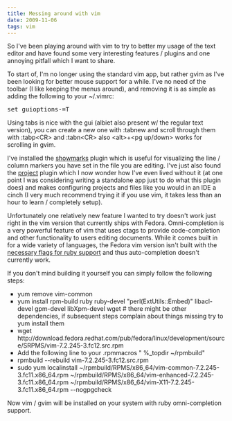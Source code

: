 ```yaml
---
title: Messing around with vim
date: 2009-11-06
tags: vim
---
```


So I've been playing around with vim to try to better my usage of the text editor and have found some very interesting features / plugins and one annoying pitfall which I want to share. 

To start of, I'm no longer using the standard vim app, but rather gvim as I've been looking for better mouse support for a while. I've no need of the toolbar (I like keeping the menus around), and removing it is as simple as adding the following to your ~/.vimrc:

<pre>
set guioptions-=T
</pre>

Using tabs is nice with the gui (albiet also present w/ the regular text version), you can create a new one with :tabnew<CR> and scroll through them with :tabp&lt;CR&gt; and :tabn&lt;CR&gt; also &lt;alt&gt;+&lt;pg up/down&gt; works for scrolling in gvim. 

I've installed the <a href="http://www.vim.org/scripts/script.php?script_id=152">showmarks</a> plugin which is useful for visualizing the line / column markers you have set in the file you are editing. I've just also found the <a href="http://www.vim.org/scripts/script.php?script_id=69">project</a> plugin which I now wonder how I've even lived without it (at one point I was considering writing a standalone app just to do what this plugin does) and makes configuring projects and files like you would in an IDE a cinch (I very much recommend trying it if you use vim, it takes less than an hour to learn / completely setup).

Unfortunately one relatively new feature I wanted to try doesn't work just right in the vim version that currently ships with Fedora. Omni-completion is a very powerful feature of vim that uses ctags to provide code-completion and other functionality to users editing documents. While it comes built in for a wide variety of languages, the Fedora vim version isn't built with the <a href="https://bugzilla.redhat.com/show_bug.cgi?id=503872">necessary flags for ruby support</a> and thus auto-completion doesn't currently work.

If you don't mind building it yourself you can simply follow the following steps:
<ul >
<li style="list-style-type:square;">yum remove vim-common</li>
<li style="list-style-type:square;">yum install rpm-build ruby ruby-devel "perl(ExtUtils::Embed)" libacl-devel gpm-devel libXpm-devel wget # there might be other dependencies, if subsequent steps complain about things missing try to yum install them</li>
<li style="list-style-type:square;">wget http://download.fedora.redhat.com/pub/fedora/linux/development/source/SRPMS/vim-7.2.245-3.fc12.src.rpm</li>
<li style="list-style-type:square;">Add the following line to your .rpmmacros " %_topdir   ~/rpmbuild"</li>
<li style="list-style-type:square;">rpmbuild --rebuild vim-7.2.245-3.fc12.src.rpm</li>
<li style="list-style-type:square;">sudo yum localinstall ~/rpmbuild/RPMS/x86_64/vim-common-7.2.245-3.fc11.x86_64.rpm   ~/rpmbuild/RPMS/x86_64/vim-enhanced-7.2.245-3.fc11.x86_64.rpm   ~/rpmbuild/RPMS/x86_64/vim-X11-7.2.245-3.fc11.x86_64.rpm  --nogpgcheck</li>
</ul>

Now vim / gvim will be installed on your system with ruby omni-completion support.
